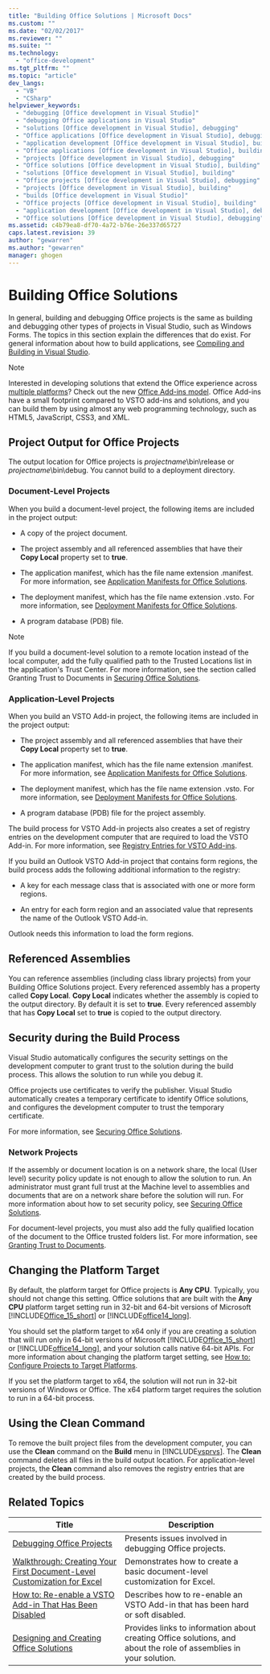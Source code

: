 ```yaml
---
title: "Building Office Solutions | Microsoft Docs"
ms.custom: ""
ms.date: "02/02/2017"
ms.reviewer: ""
ms.suite: ""
ms.technology: 
  - "office-development"
ms.tgt_pltfrm: ""
ms.topic: "article"
dev_langs: 
  - "VB"
  - "CSharp"
helpviewer_keywords: 
  - "debugging [Office development in Visual Studio]"
  - "debugging Office applications in Visual Studio"
  - "solutions [Office development in Visual Studio], debugging"
  - "Office applications [Office development in Visual Studio], debugging"
  - "application development [Office development in Visual Studio], building"
  - "Office applications [Office development in Visual Studio], building"
  - "projects [Office development in Visual Studio], debugging"
  - "Office solutions [Office development in Visual Studio], building"
  - "solutions [Office development in Visual Studio], building"
  - "Office projects [Office development in Visual Studio], debugging"
  - "projects [Office development in Visual Studio], building"
  - "builds [Office development in Visual Studio]"
  - "Office projects [Office development in Visual Studio], building"
  - "application development [Office development in Visual Studio], debugging"
  - "Office solutions [Office development in Visual Studio], debugging"
ms.assetid: c4b79ea8-df70-4a72-b76e-26e337d65727
caps.latest.revision: 39
author: "gewarren"
ms.author: "gewarren"
manager: ghogen
---
```

# Building Office Solutions
  In general, building and debugging Office projects is the same as building and debugging other types of projects in Visual Studio, such as Windows Forms. The topics in this section explain the differences that do exist. For general information about how to build applications, see [Compiling and Building in Visual Studio](/visualstudio/ide/compiling-and-building-in-visual-studio).  
  
> [!NOTE]  
>  Interested in developing solutions that extend the Office experience across [multiple platforms](https://dev.office.com/add-in-availability)? Check out the new [Office Add-ins model](https://dev.office.com/docs/add-ins/overview/office-add-ins). Office Add-ins have a small footprint compared to VSTO add-ins and solutions, and you can build them by using almost any web programming technology, such as HTML5, JavaScript, CSS3, and XML.  
  
## Project Output for Office Projects  
 The output location for Office projects is *projectname*\bin\release or *projectname*\bin\debug. You cannot build to a deployment directory.  
  
### Document-Level Projects  
 When you build a document-level project, the following items are included in the project output:  
  
-   A copy of the project document.  
  
-   The project assembly and all referenced assemblies that have their **Copy Local** property set to **true**.  
  
-   The application manifest, which has the file name extension .manifest. For more information, see [Application Manifests for Office Solutions](../vsto/application-manifests-for-office-solutions.md).  
  
-   The deployment manifest, which has the file name extension .vsto. For more information, see [Deployment Manifests for Office Solutions](../vsto/deployment-manifests-for-office-solutions.md).  
  
-   A program database (PDB) file.  
  
> [!NOTE]  
>  If you build a document-level solution to a remote location instead of the local computer, add the fully qualified path to the Trusted Locations list in the application's Trust Center. For more information, see the section called Granting Trust to Documents in [Securing Office Solutions](../vsto/securing-office-solutions.md).  
  
### Application-Level Projects  
 When you build an VSTO Add-in project, the following items are included in the project output:  
  
-   The project assembly and all referenced assemblies that have their **Copy Local** property set to **true**.  
  
-   The application manifest, which has the file name extension .manifest. For more information, see [Application Manifests for Office Solutions](../vsto/application-manifests-for-office-solutions.md).  
  
-   The deployment manifest, which has the file name extension .vsto. For more information, see [Deployment Manifests for Office Solutions](../vsto/deployment-manifests-for-office-solutions.md).  
  
-   A program database (PDB) file for the project assembly.  
  
 The build process for VSTO Add-in projects also creates a set of registry entries on the development computer that are required to load the VSTO Add-in. For more information, see [Registry Entries for VSTO Add-ins](../vsto/registry-entries-for-vsto-add-ins.md).  
  
 If you build an Outlook VSTO Add-in project that contains form regions, the build process adds the following additional information to the registry:  
  
-   A key for each message class that is associated with one or more form regions.  
  
-   An entry for each form region and an associated value that represents the name of the Outlook VSTO Add-in.  
  
 Outlook needs this information to load the form regions.  
  
## Referenced Assemblies  
 You can reference assemblies (including class library projects) from your Building Office Solutions project. Every referenced assembly has a property called **Copy Local**. **Copy Local** indicates whether the assembly is copied to the output directory. By default it is set to **true**. Every referenced assembly that has **Copy Local** set to **true** is copied to the output directory.  
  
## Security during the Build Process  
 Visual Studio automatically configures the security settings on the development computer to grant trust to the solution during the build process. This allows the solution to run while you debug it.  
  
 Office projects use certificates to verify the publisher. Visual Studio automatically creates a temporary certificate to identify Office solutions, and configures the development computer to trust the temporary certificate.  
  
 For more information, see [Securing Office Solutions](../vsto/securing-office-solutions.md).  
  
### Network Projects  
 If the assembly or document location is on a network share, the local (User level) security policy update is not enough to allow the solution to run. An administrator must grant full trust at the Machine level to assemblies and documents that are on a network share before the solution will run. For more information about how to set security policy, see [Securing Office Solutions](../vsto/securing-office-solutions.md).  
  
 For document-level projects, you must also add the fully qualified location of the document to the Office trusted folders list. For more information, see [Granting Trust to Documents](../vsto/granting-trust-to-documents.md).  
  
## Changing the Platform Target  
 By default, the platform target for Office projects is **Any CPU**. Typically, you should not change this setting. Office solutions that are built with the **Any CPU** platform target setting run in 32-bit and 64-bit versions of Microsoft [!INCLUDE[Office_15_short](../vsto/includes/office-15-short-md.md)] or [!INCLUDE[office14_long](../vsto/includes/office14-long-md.md)].  
  
 You should set the platform target to x64 only if you are creating a solution that will run only in 64-bit versions of Microsoft [!INCLUDE[Office_15_short](../vsto/includes/office-15-short-md.md)] or [!INCLUDE[office14_long](../vsto/includes/office14-long-md.md)], and your solution calls native 64-bit APIs. For more information about changing the platform target setting, see [How to: Configure Projects to Target Platforms](../ide/how-to-configure-projects-to-target-platforms.md).  
  
 If you set the platform target to x64, the solution will not run in 32-bit versions of Windows or Office. The x64 platform target requires the solution to run in a 64-bit process.  
  
## Using the Clean Command  
 To remove the built project files from the development computer, you can use the **Clean** command on the **Build** menu in [!INCLUDE[vsprvs](../sharepoint/includes/vsprvs-md.md)]. The **Clean** command deletes all files in the build output location. For application-level projects, the **Clean** command also removes the registry entries that are created by the build process.  
  
## Related Topics  
  
|Title|Description|  
|-----------|-----------------|  
|[Debugging Office Projects](../vsto/debugging-office-projects.md)|Presents issues involved in debugging Office projects.|  
|[Walkthrough: Creating Your First Document-Level Customization for Excel](../vsto/walkthrough-creating-your-first-document-level-customization-for-excel.md)|Demonstrates how to create a basic document-level customization for Excel.|  
|[How to: Re-enable a VSTO Add-in That Has Been Disabled](../vsto/how-to-re-enable-a-vsto-add-in-that-has-been-disabled.md)|Describes how to re-enable an VSTO Add-in that has been hard or soft disabled.|  
|[Designing and Creating Office Solutions](../vsto/designing-and-creating-office-solutions.md)|Provides links to information about creating Office solutions, and about the role of assemblies in your solution.|  
  
  